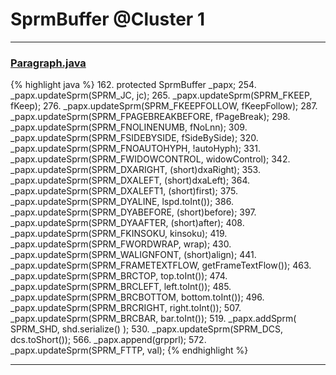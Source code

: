 # SprmBuffer @Cluster 1

***

### [Paragraph.java](https://searchcode.com/codesearch/view/97384407/)
{% highlight java %}
162. protected SprmBuffer _papx;
254.   _papx.updateSprm(SPRM_JC, jc);
265.   _papx.updateSprm(SPRM_FKEEP, fKeep);
276.   _papx.updateSprm(SPRM_FKEEPFOLLOW, fKeepFollow);
287.   _papx.updateSprm(SPRM_FPAGEBREAKBEFORE, fPageBreak);
298.   _papx.updateSprm(SPRM_FNOLINENUMB, fNoLnn);
309.   _papx.updateSprm(SPRM_FSIDEBYSIDE, fSideBySide);
320.   _papx.updateSprm(SPRM_FNOAUTOHYPH, !autoHyph);
331.   _papx.updateSprm(SPRM_FWIDOWCONTROL, widowControl);
342.   _papx.updateSprm(SPRM_DXARIGHT, (short)dxaRight);
353.   _papx.updateSprm(SPRM_DXALEFT, (short)dxaLeft);
364.   _papx.updateSprm(SPRM_DXALEFT1, (short)first);
375.   _papx.updateSprm(SPRM_DYALINE, lspd.toInt());
386.   _papx.updateSprm(SPRM_DYABEFORE, (short)before);
397.   _papx.updateSprm(SPRM_DYAAFTER, (short)after);
408.   _papx.updateSprm(SPRM_FKINSOKU, kinsoku);
419.   _papx.updateSprm(SPRM_FWORDWRAP, wrap);
430.   _papx.updateSprm(SPRM_WALIGNFONT, (short)align);
441.   _papx.updateSprm(SPRM_FRAMETEXTFLOW, getFrameTextFlow());
463.   _papx.updateSprm(SPRM_BRCTOP, top.toInt());
474.   _papx.updateSprm(SPRM_BRCLEFT, left.toInt());
485.   _papx.updateSprm(SPRM_BRCBOTTOM, bottom.toInt());
496.   _papx.updateSprm(SPRM_BRCRIGHT, right.toInt());
507.   _papx.updateSprm(SPRM_BRCBAR, bar.toInt());
519.   _papx.addSprm( SPRM_SHD, shd.serialize() );
530.   _papx.updateSprm(SPRM_DCS, dcs.toShort());
566.   _papx.append(grpprl);
572.   _papx.updateSprm(SPRM_FTTP, val);
{% endhighlight %}

***

